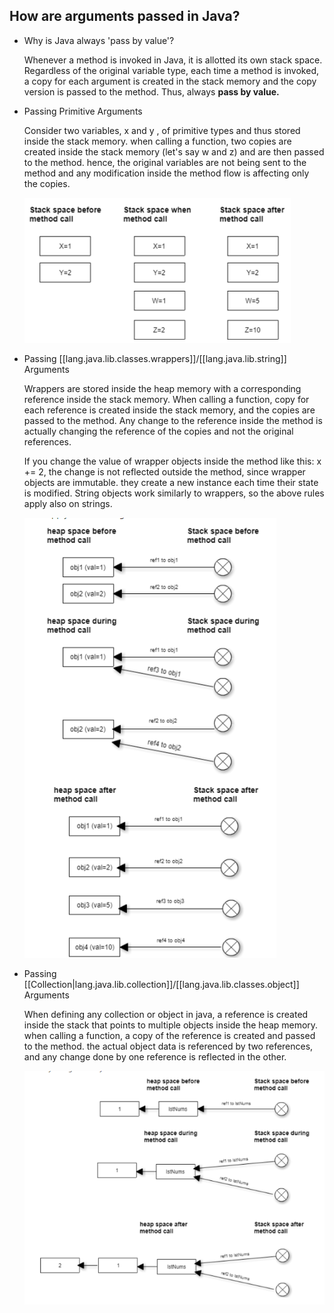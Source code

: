 
## How are arguments passed in Java?

- Why is Java always 'pass by value'?
    
    Whenever a method is invoked in Java, it is allotted its own stack space. Regardless of the original variable type, each time a method is invoked, a copy for each argument is created in the stack memory and the copy version is passed to the method. Thus, always **pass by value.**
    
- Passing Primitive Arguments
    
    Consider two variables, x and y , of primitive types and thus stored inside the stack memory. when calling a function, two copies are created inside the stack memory (let's say w and z) and are then passed to the method. hence, the original variables are not being sent to the method and any modification inside the method flow is affecting only the copies.
    
    ![Primitive args](/assets/images/2024-04-21-22-31-37.png)
    
- Passing [[lang.java.lib.classes.wrappers]]/[[lang.java.lib.string]] Arguments
    
    Wrappers are stored inside the heap memory with a corresponding reference inside the stack memory. When calling a function, copy for each reference is created inside the stack memory, and the copies are passed to the method. Any change to the reference inside the method is actually changing the reference of the copies and not the original references.
    
    If you change the value of wrapper objects inside the method like this: x += 2, the change is not reflected outside the method, since wrapper objects are immutable. they create a new instance each time their state is modified. String objects work similarly to wrappers, so the above rules apply also on strings.
    
    ![Wrapper/string args](/assets/images/2024-04-21-22-29-04.png)

- Passing [[Collection|lang.java.lib.collection]]/[[lang.java.lib.classes.object]] Arguments
    
    When defining any collection or object in java, a reference is created inside the stack that points to multiple objects inside the heap memory. when calling a function, a copy of the reference is created and passed to the method. the actual object data is referenced by two references, and any change done by one reference is reflected in the other.
    
    ![Collection/object args](/assets/images/2024-04-21-22-29-43.png)